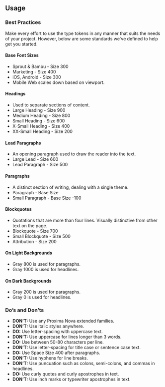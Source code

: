 ## Usage

### Best Practices

Make every effort to use the type tokens in any manner that suits the needs of your project. However, below are some standards we've defined to help get you started.

#### Base Font Sizes
- Sprout & Bambu - Size 300
- Marketing - Size 400
- iOS, Android - Size 300
- Mobile Web scales down based on viewport.

#### Headings
- Used to separate sections of content.
- Large Heading - Size 900
- Medium Heading - Size 800
- Small Heading - Size 600
- X-Small Heading - Size 400
- XX-Small Heading - Size 200

#### Lead Paragraphs
- An opening paragraph used to draw the reader into the text.
- Large Lead - Size 600
- Lead Paragraph - Size 500

#### Paragraphs
- A distinct section of writing, dealing with a single theme.
- Paragraph - Base Size
- Small Paragraph - Base Size -100

#### Blockquotes
- Quotations that are more than four lines. Visually distinctive from other text on the page.
- Blockquote - Size 700
- Small Blockquote - Size 500
- Attribution - Size 200

#### On Light Backgrounds
- Gray 800 is used for paragraphs.
- Gray 1000 is used for headlines.

#### On Dark Backgrounds
- Gray 200 is used for paragraphs.
- Gray 0 is used for headlines.


### Do’s and Don’ts
- **DON’T:** Use any Proxima Nova extended families. 
- **DON’T:** Use italic styles anywhere.
- **DO:** Use letter-spacing with uppercase text.
- **DON’T:** Use uppercase for lines longer than 3 words.
- **DO:** Use between 50-80 characters per line.
- **DON’T:** Use letter-spacing for title case or sentence case text.
- **DO:** Use Space Size 400 after paragraphs.
- **DON’T:** Use hyphens for line breaks.
- **DON’T:** Use puncuation such as colons, semi-colons, and commas in headlines.
- **DO:** Use curly quotes and curly apostrophes in text.
- **DON’T:** Use inch marks or typewriter apostrophes in text.
